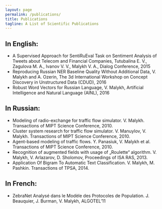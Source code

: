 ```yaml
---
layout: page
permalink: /publications/
title: Publications
tagline: A List of Scientific Publications
---
```


## In English:
- A Supervised Approach for SentiRuEval Task on Sentiment Analysis of Tweets about Telecom and Financial Companies, Tutubalina E. V., Zagulova M. A., Ivanov V. V., Malykh V. A., Dialog Conference, 2015
- Reproducing Russian NER Baseline Quality Without Additional Data, V. Malykh and A. Ozerin, The 3d International Workshop on Concept Discovery in Unstructured Data (CDUD), 2016 
- Robust Word Vectors for Russian Language, V. Malykh, Artificial Intelligence and Natural Language (AINL), 2016
## In Russian:
- Modeling of radio-exchange for traffic flow simulator. V. Malykh. Transactions of MIPT Science Conference, 2010.
- Cluster system research for traffic flow simulator. V. Manuylov, V. Malykh. Transactions of MIPT Science Conference, 2010.
- Agent-based modeling of traffic flows. Y. Panasiuk, V. Malykh et al. Transactions of MIPT Science Conference, 2010.
- Recognition of augmented fields with usage of „Roulette“ algorithm. V. Malykh, V. Arlazarov, D. Sholomov, Proceedings of ISA RAS, 2013.
- Application Of Bigram To Automatic Text Classification. V. Malykh, M. Pashkin. Transactions of TPSA, 2014.
## In French:
- ZebraNet Analysé dans le Modèle des Protocoles de Population. J. Beauquier, J. Burman, V. Malykh, ALGOTEL’11


